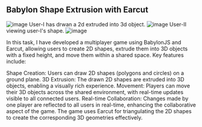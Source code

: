 ## Babylon Shape Extrusion with Earcut
![image](https://github.com/user-attachments/assets/c5f1efb0-89e8-49bf-957c-4f8d231e414a)
User-I has drwan a 2d extruded into 3d object.
![image](https://github.com/user-attachments/assets/699c0598-219f-4db5-860e-21dfb29dddef)
User-II  viewing user-I's shape.
![image](https://github.com/user-attachments/assets/4f52c009-a5fc-42a1-8d79-72ee05e2d7ef)


In this task, I have developed a multiplayer game using BabylonJS and Earcut, allowing users to create 2D shapes, extrude them into 3D objects with a fixed height, and move them within a shared space. Key features include:

Shape Creation: Users can draw 2D shapes (polygons and circles) on a ground plane.
3D Extrusion: The drawn 2D shapes are extruded into 3D objects, enabling a visually rich experience.
Movement: Players can move their 3D objects across the shared environment, with real-time updates visible to all connected users.
Real-time Collaboration: Changes made by one player are reflected to all users in real-time, enhancing the collaborative aspect of the game.
The game uses Earcut for triangulating the 2D shapes to create the corresponding 3D geometries effectively.
